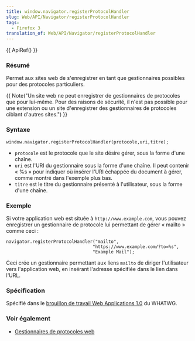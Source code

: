 ```yaml
---
title: window.navigator.registerProtocolHandler
slug: Web/API/Navigator/registerProtocolHandler
tags:
  - Firefox 3
translation_of: Web/API/Navigator/registerProtocolHandler
---
```

{{ ApiRef() }}

### Résumé

Permet aux sites web de s'enregistrer en tant que gestionnaires possibles pour des protocoles particuliers.

{{ Note("Un site web ne peut enregistrer de gestionnaires de protocoles que pour lui-même. Pour des raisons de sécurité, il n\'est pas possible pour une extension ou un site d\'enregistrer des gestionnaires de protocoles ciblant d\'autres sites.") }}

### Syntaxe

    window.navigator.registerProtocolHandler(protocole,uri,titre);

- `protocole` est le protocole que le site désire gérer, sous la forme d'une chaîne.
- `uri` est l'URI du gestionnaire sous la forme d'une chaîne. Il peut contenir « %s » pour indiquer où insérer l'URI échappée du document à gérer, comme montré dans l'exemple plus bas.
- `titre` est le titre du gestionnaire présenté à l'utilisateur, sous la forme d'une chaîne.

### Exemple

Si votre application web est située à `http://www.example.com`, vous pouvez enregistrer un gestionnaire de protocole lui permettant de gérer « mailto » comme ceci :

    navigator.registerProtocolHandler("mailto",
                                     "https://www.example.com/?to=%s",
                                     "Example Mail");

Ceci crée un gestionnaire permettant aux liens `mailto` de diriger l'utilisateur vers l'application web, en insérant l'adresse spécifiée dans le lien dans l'URL.

### Spécification

Spécifié dans le [brouillon de travail Web Applications 1.0](http://whatwg.org/specs/web-apps/current-work/#custom-handlers) du WHATWG.

### Voir également

- [Gestionnaires de protocoles web](/fr/docs/Web/API/Navigator/registerProtocolHandler/Web-based_protocol_handlers)
